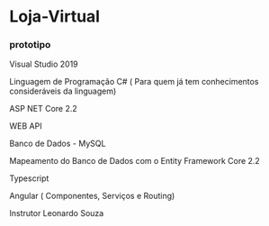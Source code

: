 # Loja-Virtual
### prototipo
Visual Studio 2019

Linguagem de Programação C# ( Para quem já tem conhecimentos consideráveis da linguagem)

ASP NET Core 2.2

WEB API

Banco de Dados - MySQL

Mapeamento do Banco de Dados com o Entity Framework Core 2.2

Typescript

Angular ( Componentes, Serviços e Routing)

Instrutor  Leonardo Souza
